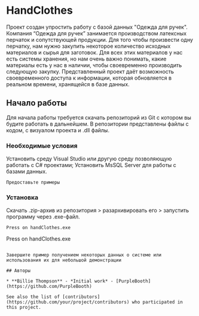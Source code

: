 # HandClothes

Проект создан упростить работу с базой данных "Одежда для ручек".
Компания “Одежда для ручек” занимается производством латексных перчаток и сопутствующей 
продукции. Для того чтобы произвести одну перчатку, нам нужно закупить некоторое количество 
исходных материалов и сырья для заготовок. Для всех этих материалов у нас есть системы 
хранения, но нам очень важно понимать, какие материалы есть у нас в наличии, чтобы 
своевременно производить следующую закупку.
Представленный проект даёт возможность своевременного доступа к информации, которая обновляется в реальном времени, хранящейся в базе данных.


## Начало работы

Для начала работы требуется скачать репозиторий из Git с котором вы будите работать в дальнейшем.
В репозитории представлены файлы с кодом, с визуалом проекта и .dll файлы. 

### Необходимые условия

Установить среду Visual Studio или другую среду позволяющую работать с С# проектами;
Установить MsSQL Server для работы с базами данных.

```
Предоставьте примеры
```

### Установка

Скачать .zip-архив из репозитория > разархивировать его > запустить программу через .exe-файл.

```
Press on handClothes.exe
```
Press on handClothes.exe
```

Завершите пример получением некоторых данных о системе или использования их для небольшой демонстрации

## Авторы

* **Billie Thompson** - *Initial work* - [PurpleBooth](https://github.com/PurpleBooth)

See also the list of [contributors](https://github.com/your/project/contributors) who participated in this project.
